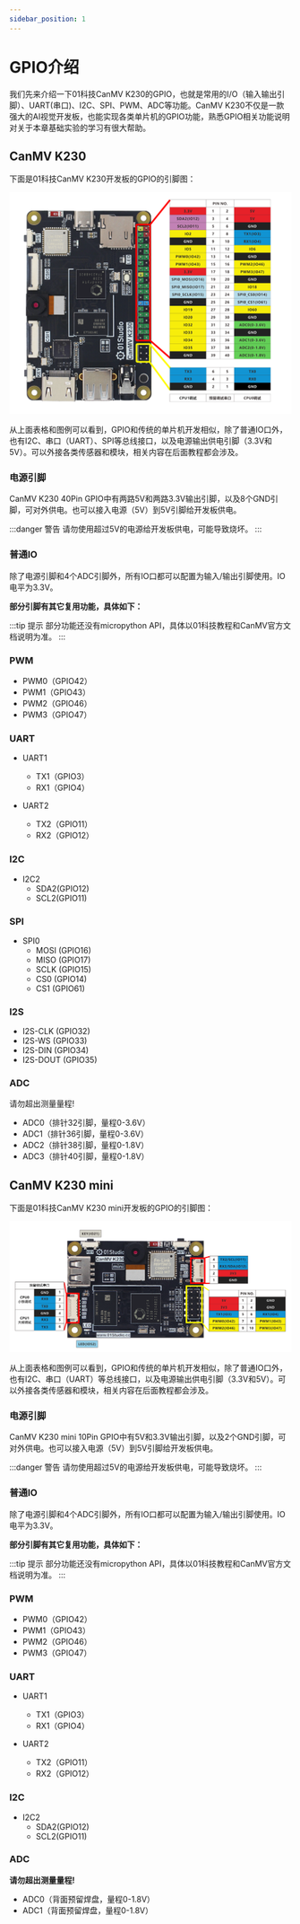 ```yaml
---
sidebar_position: 1
---
```


# GPIO介绍

我们先来介绍一下01科技CanMV K230的GPIO，也就是常用的I/O（输入输出引脚）、UART(串口)、I2C、SPI、PWM、ADC等功能。CanMV K230不仅是一款强大的AI视觉开发板，也能实现各类单片机的GPIO功能，熟悉GPIO相关功能说明对关于本章基础实验的学习有很大帮助。

## CanMV K230

下面是01科技CanMV K230开发板的GPIO的引脚图：

![pinout](./img/gpio_intro/pinout.png)

从上面表格和图例可以看到，GPIO和传统的单片机开发相似，除了普通IO口外，也有I2C、串口（UART）、SPI等总线接口，以及电源输出供电引脚（3.3V和5V）。可以外接各类传感器和模块，相关内容在后面教程都会涉及。

### 电源引脚

CanMV K230 40Pin GPIO中有两路5V和两路3.3V输出引脚，以及8个GND引脚，可对外供电。也可以接入电源（5V）到5V引脚给开发板供电。

:::danger 警告
请勿使用超过5V的电源给开发板供电，可能导致烧坏。
:::

### 普通IO

除了电源引脚和4个ADC引脚外，所有IO口都可以配置为输入/输出引脚使用。IO电平为3.3V。

**部分引脚有其它复用功能，具体如下：**

:::tip 提示
部分功能还没有micropython API，具体以01科技教程和CanMV官方文档说明为准。
:::

### PWM

- PWM0（GPIO42）
- PWM1（GPIO43）
- PWM2（GPIO46）
- PWM3（GPIO47）

### UART 

- UART1
    - TX1（GPIO3）
    - RX1（GPIO4）

- UART2
    - TX2（GPIO11）
    - RX2（GPIO12）

### I2C

- I2C2
    - SDA2(GPIO12)
    - SCL2(GPIO11)

### SPI 
- SPI0
    - MOSI (GPIO16)
    - MISO (GPIO17)
    - SCLK (GPIO15)
    - CS0 (GPIO14)
    - CS1 (GPIO61)

### I2S

- I2S-CLK (GPIO32)
- I2S-WS (GPIO33)
- I2S-DIN (GPIO34)
- I2S-DOUT (GPIO35)

### ADC

请勿超出测量量程!

- ADC0（排针32引脚，量程0-3.6V）
- ADC1（排针36引脚，量程0-3.6V）
- ADC2（排针38引脚，量程0-1.8V）
- ADC3（排针40引脚，量程0-1.8V）

## CanMV K230 mini

下面是01科技CanMV K230 mini开发板的GPIO的引脚图：

![pinout](./img/gpio_intro/mini_pinout.png)

从上面表格和图例可以看到，GPIO和传统的单片机开发相似，除了普通IO口外，也有I2C、串口（UART）等总线接口，以及电源输出供电引脚（3.3V和5V）。可以外接各类传感器和模块，相关内容在后面教程都会涉及。

### 电源引脚

CanMV K230 mini 10Pin GPIO中有5V和3.3V输出引脚，以及2个GND引脚，可对外供电。也可以接入电源（5V）到5V引脚给开发板供电。

:::danger 警告
请勿使用超过5V的电源给开发板供电，可能导致烧坏。
:::

### 普通IO

除了电源引脚和4个ADC引脚外，所有IO口都可以配置为输入/输出引脚使用。IO电平为3.3V。

**部分引脚有其它复用功能，具体如下：**

:::tip 提示
部分功能还没有micropython API，具体以01科技教程和CanMV官方文档说明为准。
:::

### PWM

- PWM0（GPIO42）
- PWM1（GPIO43）
- PWM2（GPIO46）
- PWM3（GPIO47）

### UART 

- UART1
    - TX1（GPIO3）
    - RX1（GPIO4）

- UART2
    - TX2（GPIO11）
    - RX2（GPIO12）

### I2C

- I2C2
    - SDA2(GPIO12)
    - SCL2(GPIO11)

### ADC

**请勿超出测量量程!**

- ADC0（背面预留焊盘，量程0-1.8V）
- ADC1（背面预留焊盘，量程0-1.8V）

